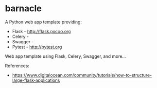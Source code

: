 # barnacle
A Python web app template providing:

* Flask - http://flask.pocoo.org
* Celery - 
* Swagger - 
* Pytest - http://pytest.org

Web app template using Flask, Celery, Swagger, and more...




References:
* https://www.digitalocean.com/community/tutorials/how-to-structure-large-flask-applications
